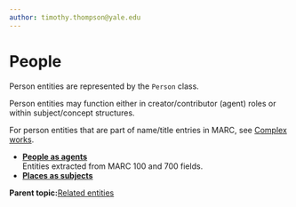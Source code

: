 ```yaml
---
author: timothy.thompson@yale.edu
---
```


# People

Person entities are represented by the `Person` class.

Person entities may function either in creator/contributor \(agent\) roles or within subject/concept structures.

For person entities that are part of name/title entries in MARC, see [Complex works](../tasks/concepts/name_title_entries.md).

-   **[People as agents](../concepts/people_as_agents.md)**  
Entities extracted from MARC 100 and 700 fields.
-   **[Places as subjects](../concepts/places_as_subjects.md)**  


**Parent topic:**[Related entities](../tasks/related_entities.md)

